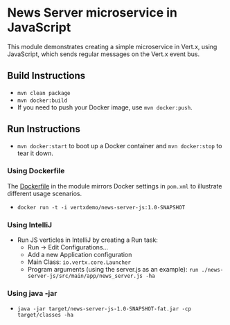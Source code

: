 # News Server microservice in JavaScript
This module demonstrates creating a simple microservice in Vert.x, using JavaScript, which sends regular messages on the
Vert.x event bus.

## Build Instructions

* `mvn clean package`
* `mvn docker:build`
* If you need to push your Docker image, use `mvn docker:push`.

## Run Instructions

* `mvn docker:start` to boot up a Docker container and `mvn docker:stop` to tear it down.

### Using Dockerfile
The [Dockerfile](/Dockerfile)  in the module mirrors Docker settings in `pom.xml` to illustrate different usage scenarios.

* `docker run -t -i vertxdemo/news-server-js:1.0-SNAPSHOT`

### Using IntelliJ

* Run JS verticles in IntelliJ by creating a Run task:
    - Run -> Edit Configurations...
    - Add a new Application configuration
    - Main Class: `io.vertx.core.Launcher`
    - Program arguments (using the server.js as an example): `run ./news-server-js/src/main/app/news_server.js -ha`
    
### Using java -jar
    
   * `java -jar target/news-server-js-1.0-SNAPSHOT-fat.jar -cp target/classes -ha`    